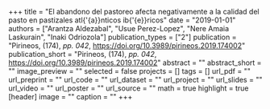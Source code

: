 +++
title = "El abandono del pastoreo afecta negativamente a la calidad del pasto en pastizales atl{\'{a}}nticos ib{\'{e}}ricos"
date = "2019-01-01"
authors = ["Arantza Aldezabal", "Usue Perez-Lopez", "Nere Amaia Laskurain", "Inaki Odriozola"]
publication_types = ["2"]
publication = "Pirineos, (174), _pp. 042_, https://doi.org/10.3989/pirineos.2019.174002"
publication_short = "Pirineos, (174), _pp. 042_, https://doi.org/10.3989/pirineos.2019.174002"
abstract = ""
abstract_short = ""
image_preview = ""
selected = false
projects = []
tags = []
url_pdf = ""
url_preprint = ""
url_code = ""
url_dataset = ""
url_project = ""
url_slides = ""
url_video = ""
url_poster = ""
url_source = ""
math = true
highlight = true
[header]
image = ""
caption = ""
+++
